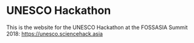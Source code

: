 UNESCO Hackathon
============

This is the website for the UNESCO Hackathon at the FOSSASIA Summit 2018:
https://unesco.sciencehack.asia
